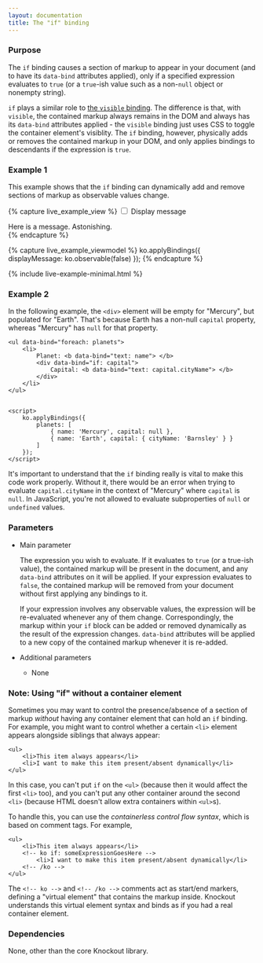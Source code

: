 ```yaml
---
layout: documentation
title: The "if" binding
---
```


### Purpose
The `if` binding causes a section of markup to appear in your document (and to have its `data-bind` attributes applied), only if a specified expression evaluates to `true` (or a `true`-ish value such as a non-`null` object or nonempty string). 

`if` plays a similar role to [the `visible` binding](visible-binding.html). The difference is that, with `visible`, the contained markup always remains in the DOM and always has its `data-bind` attributes applied - the `visible` binding just uses CSS to toggle the container element's visiblity. The `if` binding, however, physically adds or removes the contained markup in your DOM, and only applies bindings to descendants if the expression is `true`.

### Example 1

This example shows that the `if` binding can dynamically add and remove sections of markup as observable values change.

{% capture live_example_view %}
<label><input type="checkbox" data-bind="checked: displayMessage" /> Display message</label>

<div data-bind="if: displayMessage">Here is a message. Astonishing.</div>
{% endcapture %}

{% capture live_example_viewmodel %}
ko.applyBindings({
    displayMessage: ko.observable(false)
});
{% endcapture %}

{% include live-example-minimal.html %}

### Example 2

In the following example, the `<div>` element will be empty for "Mercury", but populated for "Earth". That's because Earth has a non-null `capital` property, whereas "Mercury" has `null` for that property.

    <ul data-bind="foreach: planets">
        <li>
            Planet: <b data-bind="text: name"> </b>
            <div data-bind="if: capital">
                Capital: <b data-bind="text: capital.cityName"> </b>
            </div>
        </li>
    </ul>


    <script>
        ko.applyBindings({
            planets: [
                { name: 'Mercury', capital: null }, 
                { name: 'Earth', capital: { cityName: 'Barnsley' } }        
            ]
        });
    </script>

It's important to understand that the `if` binding really is vital to make this code work properly. Without it, there would be an error when trying to evaluate `capital.cityName` in the context of "Mercury" where `capital` is `null`. In JavaScript, you're not allowed to evaluate subproperties of `null` or `undefined` values.

### Parameters

 * Main parameter
 
   The expression you wish to evaluate. If it evaluates to `true` (or a true-ish value), the contained markup will be present in the document, and any `data-bind` attributes on it will be applied. If your expression evaluates to `false`, the contained markup will be removed from your document without first applying any bindings to it.

   If your expression involves any observable values, the expression will be re-evaluated whenever any of them change. Correspondingly, the markup within your `if` block can be added or removed dynamically as the result of the expression changes. `data-bind` attributes will be applied to a new copy of the contained markup whenever it is re-added.
     
 * Additional parameters 

   * None

### Note: Using "if" without a container element

Sometimes you may want to control the presence/absence of a section of markup *without* having any container element that can hold an `if` binding. For example, you might want to control whether a certain `<li>` element appears alongside siblings that always appear:

    <ul>
        <li>This item always appears</li>
        <li>I want to make this item present/absent dynamically</li>
    </ul>

In this case, you can't put `if` on the `<ul>` (because then it would affect the first `<li>` too), and you can't put any other container around the second `<li>` (because HTML doesn't allow extra containers within `<ul>`s).

To handle this, you can use the *containerless control flow syntax*, which is based on comment tags. For example,

    <ul>
        <li>This item always appears</li>
        <!-- ko if: someExpressionGoesHere -->
            <li>I want to make this item present/absent dynamically</li>
        <!-- /ko -->
    </ul>

The `<!-- ko -->` and `<!-- /ko -->` comments act as start/end markers, defining a "virtual element" that contains the markup inside. Knockout understands this virtual element syntax and binds as if you had a real container element.

### Dependencies

None, other than the core Knockout library.